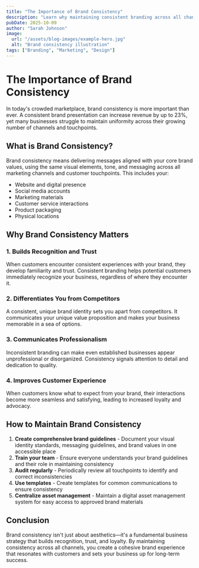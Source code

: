 ```yaml
---
title: "The Importance of Brand Consistency"
description: "Learn why maintaining consistent branding across all channels is crucial for business success."
pubDate: 2025-10-09
author: "Sarah Johnson"
image:
  url: "/assets/blog-images/example-hero.jpg"
  alt: "Brand consistency illustration"
tags: ["Branding", "Marketing", "Design"]
---
```


# The Importance of Brand Consistency

In today's crowded marketplace, brand consistency is more important than ever. A consistent brand presentation can increase revenue by up to 23%, yet many businesses struggle to maintain uniformity across their growing number of channels and touchpoints.

## What is Brand Consistency?

Brand consistency means delivering messages aligned with your core brand values, using the same visual elements, tone, and messaging across all marketing channels and customer touchpoints. This includes your:

- Website and digital presence
- Social media accounts
- Marketing materials
- Customer service interactions
- Product packaging
- Physical locations

## Why Brand Consistency Matters

### 1. Builds Recognition and Trust

When customers encounter consistent experiences with your brand, they develop familiarity and trust. Consistent branding helps potential customers immediately recognize your business, regardless of where they encounter it.

### 2. Differentiates You from Competitors

A consistent, unique brand identity sets you apart from competitors. It communicates your unique value proposition and makes your business memorable in a sea of options.

### 3. Communicates Professionalism

Inconsistent branding can make even established businesses appear unprofessional or disorganized. Consistency signals attention to detail and dedication to quality.

### 4. Improves Customer Experience

When customers know what to expect from your brand, their interactions become more seamless and satisfying, leading to increased loyalty and advocacy.

## How to Maintain Brand Consistency

1. **Create comprehensive brand guidelines** - Document your visual identity standards, messaging guidelines, and brand values in one accessible place
2. **Train your team** - Ensure everyone understands your brand guidelines and their role in maintaining consistency
3. **Audit regularly** - Periodically review all touchpoints to identify and correct inconsistencies
4. **Use templates** - Create templates for common communications to ensure consistency
5. **Centralize asset management** - Maintain a digital asset management system for easy access to approved brand materials

## Conclusion

Brand consistency isn't just about aesthetics—it's a fundamental business strategy that builds recognition, trust, and loyalty. By maintaining consistency across all channels, you create a cohesive brand experience that resonates with customers and sets your business up for long-term success.
